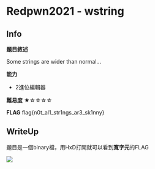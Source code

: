 Redpwn2021 - wstring
===
## Info
**題目敘述**

Some strings are wider than normal...


**能力**
- 2進位編輯器

**難易度**
★☆☆☆☆

**FLAG**
flag{n0t_al1_str1ngs_ar3_sk1nny}

## WriteUp
題目是一個binary檔，用HxD打開就可以看到**寬字元**的FLAG

![](https://i.imgur.com/v61RsVz.png)
